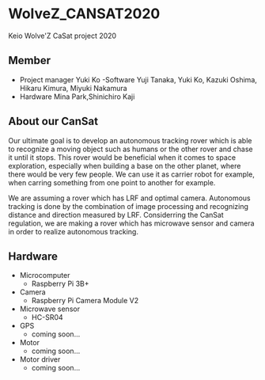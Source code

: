 # WolveZ_CANSAT2020
Keio Wolve'Z CaSat project 2020

## Member
- Project manager
Yuki Ko
-Software
Yuji Tanaka, Yuki Ko, Kazuki Oshima, Hikaru Kimura, Miyuki Nakamura
- Hardware
Mina Park,Shinichiro Kaji

## About our CanSat
  Our ultimate goal is to develop an autonomous tracking rover which is able to recognize a moving object such as humans or the other rover and chase it until it stops. This rover would be beneficial when it comes to space exploration, especially when building a base on the other planet, where there would be very few people. We can use it as carrier robot for example, when carring something from one point to another for example. 
  
  We are assuming a rover which has LRF and optimal camera. Autonomous tracking is done by the combination of image processing and recognizing distance and direction measured by LRF. Considerring the CanSat regulation, we are making a rover which has microwave sensor and camera in order to realize autonomous tracking.

## Hardware
- Microcomputer
  - Raspberry Pi 3B+
- Camera
  - Raspberry Pi Camera Module V2
- Microwave sensor
  - HC-SR04
- GPS
  - coming soon...
- Motor
  - coming soon...
- Motor driver
  - coming soon...

